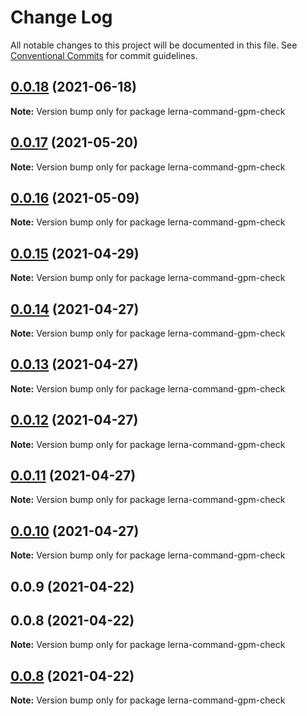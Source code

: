 # Change Log

All notable changes to this project will be documented in this file.
See [Conventional Commits](https://conventionalcommits.org) for commit guidelines.

## [0.0.18](https://github.com/imcuttle/lerna-commands/compare/lerna-command-gpm-check@0.0.17...lerna-command-gpm-check@0.0.18) (2021-06-18)

**Note:** Version bump only for package lerna-command-gpm-check





## [0.0.17](https://github.com/imcuttle/lerna-commands/compare/lerna-command-gpm-check@0.0.16...lerna-command-gpm-check@0.0.17) (2021-05-20)

**Note:** Version bump only for package lerna-command-gpm-check

## [0.0.16](https://github.com/imcuttle/lerna-commands/compare/lerna-command-gpm-check@0.0.15...lerna-command-gpm-check@0.0.16) (2021-05-09)

**Note:** Version bump only for package lerna-command-gpm-check

## [0.0.15](https://github.com/imcuttle/lerna-commands/compare/lerna-command-gpm-check@0.0.14...lerna-command-gpm-check@0.0.15) (2021-04-29)

**Note:** Version bump only for package lerna-command-gpm-check

## [0.0.14](https://github.com/imcuttle/lerna-commands/compare/lerna-command-gpm-check@0.0.13...lerna-command-gpm-check@0.0.14) (2021-04-27)

**Note:** Version bump only for package lerna-command-gpm-check

## [0.0.13](https://github.com/imcuttle/lerna-commands/compare/lerna-command-gpm-check@0.0.12...lerna-command-gpm-check@0.0.13) (2021-04-27)

**Note:** Version bump only for package lerna-command-gpm-check

## [0.0.12](https://github.com/imcuttle/lerna-commands/compare/lerna-command-gpm-check@0.0.11...lerna-command-gpm-check@0.0.12) (2021-04-27)

**Note:** Version bump only for package lerna-command-gpm-check

## [0.0.11](https://github.com/imcuttle/lerna-commands/compare/lerna-command-gpm-check@0.0.10...lerna-command-gpm-check@0.0.11) (2021-04-27)

**Note:** Version bump only for package lerna-command-gpm-check

## [0.0.10](https://github.com/imcuttle/lerna-commands/compare/lerna-command-gpm-check@0.0.9...lerna-command-gpm-check@0.0.10) (2021-04-27)

**Note:** Version bump only for package lerna-command-gpm-check

## 0.0.9 (2021-04-22)

## 0.0.8 (2021-04-22)

**Note:** Version bump only for package lerna-command-gpm-check

## [0.0.8](https://github.com/imcuttle/lerna-commands/compare/v0.0.6...v0.0.8) (2021-04-22)

**Note:** Version bump only for package lerna-command-gpm-check
